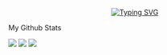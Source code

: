 <p align="center">
<a href="https://github.com/jynlee7">
    <img src="https://readme-typing-svg.demolab.com?font=Didot&size=18&duration=2000&pause=100&multiline=true&width=500&height=80&lines=Jayden+Lee;High+School+Student+;AI+%7C+Machine+Learning" alt="Typing SVG" />
</a>
<br/>
</p>
My Github Stats

![](http://github-profile-summary-cards.vercel.app/api/cards/profile-details?username=jynlee7&theme=tokyonight)
![](http://github-profile-summary-cards.vercel.app/api/cards/repos-per-language?username=jynlee7&theme=tokyonight) 
![](http://github-profile-summary-cards.vercel.app/api/cards/most-commit-language?username=jynlee7&theme=tokyonight)


<br>
<!--
Currently Coding & Listening to:

[![spotify-github-profile](https://spotify-github-profile.vercel.app/api/view?uid=vhkqc8vqzt3vx03ofosz0x1za&cover_image=true&theme=novatorem&show_offline=false&background_color=121212&interchange=false&bar_color=7082cd&bar_color_cover=false)](https://github.com/kittinan/spotify-github-profile) -->
</details>
